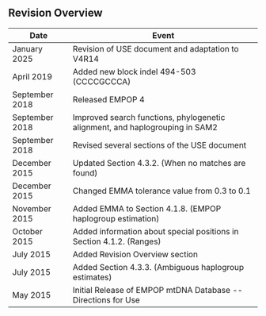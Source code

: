 ## **Revision Overview**
| Date | Event |
|---|---|
| January 2025 | Revision of USE document and adaptation to V4R14 |
| April 2019 | Added new block indel 494-503 (CCCCGCCCA) |
| September 2018 | Released EMPOP 4 |
| September 2018 | Improved search functions, phylogenetic alignment, and haplogrouping in SAM2 |
| September 2018 | Revised several sections of the USE document |
| December 2015 | Updated Section 4.3.2. (When no matches are found) |
| December 2015 | Changed EMMA tolerance value from 0.3 to 0.1 |
| November 2015 | Added EMMA to Section 4.1.8. (EMPOP haplogroup estimation) |
| October 2015 | Added information about special positions in Section 4.1.2. (Ranges) |
| July 2015 | Added Revision Overview section |
| July 2015 | Added Section 4.3.3. (Ambiguous haplogroup estimates) |
| May 2015 | Initial Release of EMPOP mtDNA Database -- Directions for Use |
